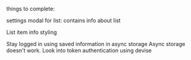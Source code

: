 things to complete:
<!-- functionality for add item button
    -quantity
    -unit -->

<!-- delete item switch?
    click button to create select multiple items to delete
        add functionality for deleting items -->

settings modal for list:
    <!-- contains delete list -->
    contains info about list

<!-- Logout button styling -->
List item info styling

Stay logged in using saved information in async storage
Async storage doesn't work. Look into token authentication using devise 